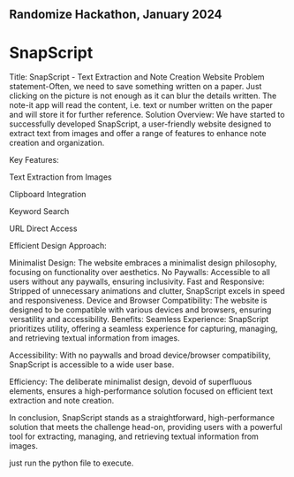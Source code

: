 ## Randomize Hackathon, January 2024 

# SnapScript
Title: SnapScript - Text Extraction and Note Creation Website
Problem statement-Often, we need to save something written on a paper. Just clicking on the picture is not enough as it can blur the details written. The note-it app will read the content, i.e. text or number written on the paper and will store it for further reference.
Solution Overview: We have started to successfully developed SnapScript, a user-friendly website designed to extract text from images and offer a range of features to enhance note creation and organization.

Key Features:

Text Extraction from Images

Clipboard Integration

Keyword Search

URL Direct Access

Efficient Design Approach:

Minimalist Design: The website embraces a minimalist design philosophy, focusing on functionality over aesthetics.
No Paywalls: Accessible to all users without any paywalls, ensuring inclusivity.
Fast and Responsive: Stripped of unnecessary animations and clutter, SnapScript excels in speed and responsiveness.
Device and Browser Compatibility: The website is designed to be compatible with various devices and browsers, ensuring versatility and accessibility.
Benefits: Seamless Experience: SnapScript prioritizes utility, offering a seamless experience for capturing, managing, and retrieving textual information from images.

Accessibility: With no paywalls and broad device/browser compatibility, SnapScript is accessible to a wide user base.

Efficiency: The deliberate minimalist design, devoid of superfluous elements, ensures a high-performance solution focused on efficient text extraction and note creation.

In conclusion, SnapScript stands as a straightforward, high-performance solution that meets the challenge head-on, providing users with a powerful tool for extracting, managing, and retrieving textual information from images.

just run the python file to execute.
